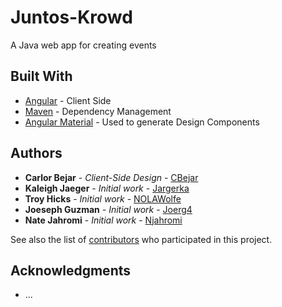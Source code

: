 # Juntos-Krowd
A Java web app for creating events

## Built With

* [Angular](https://angular.io/) - Client Side
* [Maven](https://maven.apache.org/) - Dependency Management
* [Angular Material](https://material.angular.io/) - Used to generate Design Components

## Authors

* **Carlor Bejar** - *Client-Side Design* - [CBejar](https://github.com/cbejar93)
* **Kaleigh Jaeger** - *Initial work* - [Jargerka](https://github.com/jaegerka)
* **Troy Hicks** - *Initial work* - [NOLAWolfe](https://github.com/NOLAWolfe)
* **Joeseph Guzman** - *Initial work* - [Joerg4](https://github.com/joerg4)
* **Nate Jahromi** - *Initial work* - [Njahromi](https://github.com/njahromi)

See also the list of [contributors](https://github.com/your/project/contributors) who participated in this project.

## Acknowledgments

* ...
